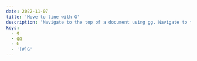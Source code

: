 ```yaml
---
date: 2022-11-07
title: 'Move to line with G'
description: 'Navigate to the top of a document using gg. Navigate to the bottom of the document using G. Navigate to a specific line by typing a line number followed by G'
keys:
  - g
  - gg
  - G
  - '[#]G'
---
```

